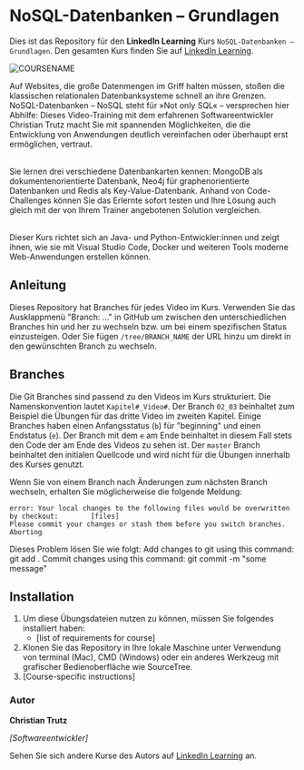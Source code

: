 # NoSQL-Datenbanken – Grundlagen

Dies ist das Repository für den **LinkedIn Learning** Kurs `NoSQL-Datenbanken – Grundlagen`. Den gesamten Kurs finden Sie auf [LinkedIn Learning][lil-course-url].

![COURSENAME][lil-thumbnail-url] 

Auf Websites, die große Datenmengen im Griff halten müssen, stoßen die klassischen relationalen Datenbanksysteme schnell an ihre Grenzen. NoSQL-Datenbanken – NoSQL steht für »Not only SQL«  – versprechen hier Abhilfe: Dieses Video-Training mit dem erfahrenen Softwareentwickler Christian Trutz macht Sie mit spannenden Möglichkeiten, die die Entwicklung von Anwendungen deutlich vereinfachen oder überhaupt erst ermöglichen, vertraut.<br><br>

Sie lernen drei verschiedene Datenbankarten kennen: MongoDB als dokumentenorientierte Datenbank, Neo4j für graphenorientierte Datenbanken und Redis als Key-Value-Datenbank. Anhand von Code-Challenges können Sie das Erlernte sofort testen und Ihre Lösung auch gleich mit der von Ihrem Trainer angebotenen Solution vergleichen.<br><br>

Dieser Kurs richtet sich an Java- und Python-Entwickler:innen und zeigt ihnen, wie sie mit Visual Studio Code, Docker und weiteren Tools moderne Web-Anwendungen erstellen können.

## Anleitung

Dieses Repository hat Branches für jedes Video im Kurs. Verwenden Sie das Ausklappmenü "Branch: ..." in GitHub um zwischen den unterschiedlichen Branches hin und her zu wechseln bzw. um bei einem spezifischen Status einzusteigen. Oder Sie fügen `/tree/BRANCH_NAME` der URL hinzu um direkt in den gewünschten Branch zu wechseln.

## Branches

Die Git Branches sind passend zu den Videos im Kurs strukturiert. Die Namenskonvention lautet `Kapitel#_Video#`. Der Branch `02_03` beinhaltet zum Beispiel die Übungen für das dritte Video im zweiten Kapitel. 
Einige Branches haben einen Anfangsstatus (`b`) für "beginning" und einen Endstatus (`e`). Der Branch mit dem `e` am Ende beinhaltet in diesem Fall stets den Code der am Ende des Videos zu sehen ist. Der `master` Branch beinhaltet den initialen Quellcode und wird nicht für die Übungen innerhalb des Kurses genutzt.

Wenn Sie von einem Branch nach Änderungen zum nächsten Branch wechseln, erhalten Sie möglicherweise die folgende Meldung:

```
error: Your local changes to the following files would be overwritten by checkout:        [files]
Please commit your changes or stash them before you switch branches.
Aborting
```

Dieses Problem lösen Sie wie folgt:
    Add changes to git using this command: git add .
    Commit changes using this command: git commit -m "some message"

## Installation

1. Um diese Übungsdateien nutzen zu können, müssen Sie folgendes installiert haben:
   - [list of requirements for course]
2. Klonen Sie das Repository in Ihre lokale Maschine unter Verwendung von terminal (Mac), CMD (Windows) oder ein anderes Werkzeug mit grafischer Bedienoberfläche wie SourceTree.
3. [Course-specific instructions]

### Autor

**Christian Trutz**

_[Softwareentwickler]_

Sehen Sie sich andere Kurse des Autors auf [LinkedIn Learning](https://www.linkedin.com/learning/instructors/christian-trutz) an.

[0]: # (Replace these placeholder URLs with actual course URLs)
[lil-course-url]: https://www.linkedin.com/learning/nosql-datenbanken-grundlagen/
[lil-thumbnail-url]: https://media.licdn.com/dms/image/D4E0DAQF8CojBkUYIig/learning-public-crop_675_1200/0/1722849534577?e=2147483647&v=beta&t=Z9HklzCOYvkp11F8QiG9G4_CqcaRldVIdrD0bTdZhFM
